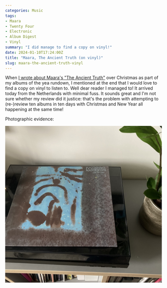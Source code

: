 ```yaml
---
categories: Music
tags:
- Maara
- Twenty Four
- Electronic
- Album Digest
- Vinyl
summary: "I did manage to find a copy on vinyl!"
date: 2024-01-10T17:24:00Z
title: "Maara, The Ancient Truth (on vinyl)"
slug: maara-the-ancient-truth-vinyl
---
```


When [I wrote about Maara's "The Ancient Truth"](/2023-albums-07-maara-ancient-truth) over Christmas as part of my albums of the yea rundown, I mentioned at the end that I would love to find a copy on vinyl to listen to. Well dear reader I managed to! It arrived today from the Netherlands with minimal fuss. It sounds great and I'm not sure whether my review did it justice: that's the problem with attempting to (re-)review ten albums in ten days with Christmas and New Year all happening at the same time!

Photographic evidence:

![A copy of the album The Ancient Truth by Maara on top of my turntable watched over by pot plants.](./maara-ancient-truth-vinyl.jpeg)
